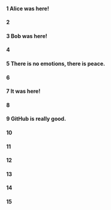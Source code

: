 #### 1 Alice was here!
#### 2
#### 3 Bob was here!
#### 4
#### 5 There is no emotions, there is peace.
#### 6
#### 7 It was here!
#### 8
#### 9 GitHub is really good.
#### 10
#### 11
#### 12
#### 13
#### 14
#### 15